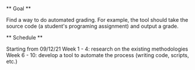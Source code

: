 ** Goal **

Find a way to do automated grading.
For example, the tool should take the source code (a student's programing assignment) and output a grade.

** Schedule **

Starting from 09/12/21
Week 1 - 4: research on the existing methodologies
Week 6 - 10: develop a tool to automate the process (writing code, scripts, etc.)
